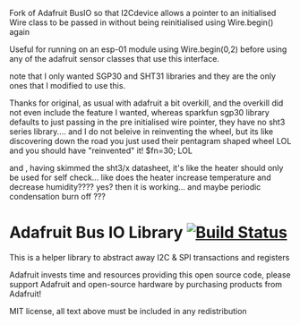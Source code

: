 Fork of Adafruit BusIO so that I2Cdevice allows a pointer to an initialised Wire class to be passed in without being reinitialised using Wire.begin() again

Useful for running on an esp-01 module using Wire.begin(0,2) before using any of the adafruit sensor classes that use this interface.

note that I only wanted SGP30 and SHT31 libraries and they are the only ones that I modified to use this.

Thanks for original, as usual with adafruit a bit overkill, and the overkill did not even include the feature I wanted, whereas sparkfun sgp30 library defaults to just passing in the pre initialised wire pointer, they have no sht3 series library.... and I do not beleive in reinventing the wheel, but its like discovering down the road you just used their pentagram shaped wheel LOL and you should have "reinvented" it! $fn=30; LOL

and , having skimmed the sht3/x datasheet, it's like the heater should only be used for self check... like does the heater increase temperature and decrease humidity???? yes? then it is working... and maybe periodic condensation burn off ???

# Adafruit Bus IO Library [![Build Status](https://github.com/adafruit/Adafruit_BusIO/workflows/Arduino%20Library%20CI/badge.svg)](https://github.com/adafruit/Adafruit_BusIO/actions)


This is a helper library to abstract away I2C & SPI transactions and registers

Adafruit invests time and resources providing this open source code, please support Adafruit and open-source hardware by purchasing products from Adafruit!

MIT license, all text above must be included in any redistribution
